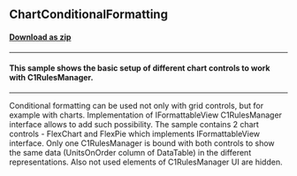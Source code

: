 ## ChartConditionalFormatting
#### [Download as zip](https://grapecity.github.io/DownGit/#/home?url=https://github.com/GrapeCity/ComponentOne-WinForms-Samples/tree/master/NetFramework\RulesManager\CS\ChartConditionalFormatting)
____
#### This sample shows the basic setup of different chart controls to work with C1RulesManager.
____
Conditional formatting can be used not only with grid controls, but for example with charts. Implementation of IFormattableView C1RulesManager interface allows to add such possibility. The sample contains 2 chart controls - FlexChart and FlexPie which implements IFormattableView interface. Only one C1RulesManager is bound with both controls to show the same data (UnitsOnOrder column of DataTable) in the different representations. Also not used elements of C1RulesManager UI are hidden. 